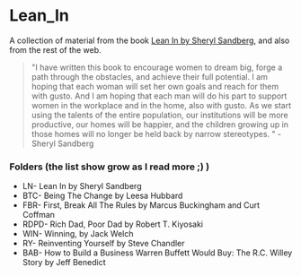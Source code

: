 # Lean_In
A collection of material from the book [Lean In by Sheryl Sandberg](http://leanin.org/book/), and also from the rest of the web.

> "I have written this book to encourage women to dream big, forge a path through the obstacles, and
achieve their full potential. I am hoping that each woman will set her own goals and reach for them
with gusto. And I am hoping that each man will do his part to support women in the workplace and in
the home, also with gusto. As we start using the talents of the entire population, our institutions will be
more productive, our homes will be happier, and the children growing up in those homes will no
longer be held back by narrow stereotypes. " -Sheryl Sandberg

### Folders (the list show grow as I read more ;) )
- LN- Lean In by Sheryl Sandberg
- BTC- Being The Change by Leesa Hubbard
- FBR- First, Break All The Rules by Marcus Buckingham and Curt Coffman
- RDPD- Rich Dad, Poor Dad by Robert T. Kiyosaki
- WIN- Winning, by Jack Welch
- RY- Reinventing Yourself by Steve Chandler
- BAB- How to Build a Business Warren Buffett Would Buy: The R.C. Willey Story by Jeff Benedict
